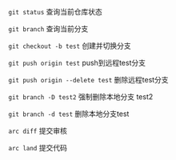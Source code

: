 `git status` 查询当前仓库状态

`git branch` 查询当前分支

`git checkout -b test` 创建并切换分支 

`git push origin test` push到远程test分支

`git push origin --delete test` 删除远程test分支

`git branch -D test2` 强制删除本地分支 test2

`git branch -d test` 删除本地分支test



`arc diff`  提交审核

`arc land`  提交代码